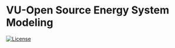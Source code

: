 # VU-Open Source Energy System Modeling
 
[![License](https://img.shields.io/badge/License-Apache_2.0-blue.svg)](https://opensource.org/licenses/Apache-2.0)

